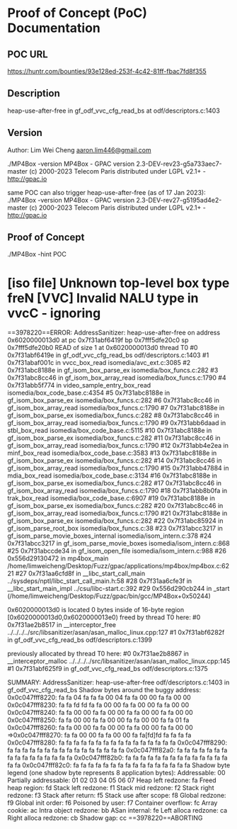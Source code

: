 # Proof of Concept (PoC) Documentation

## POC URL
https://huntr.com/bounties/93e128ed-253f-4c42-81ff-fbac7fd8f355


## Description
heap-use-after-free in gf_odf_vvc_cfg_read_bs at odf/descriptors.c:1403

## Version
Author: Lim Wei Cheng <aaron.lim446@gmail.com>

./MP4Box -version
MP4Box - GPAC version 2.3-DEV-rev23-g5a733aec7-master
(c) 2000-2023 Telecom Paris distributed under LGPL v2.1+ - http://gpac.io

same POC can also trigger heap-use-after-free (as of 17 Jan 2023): 
./MP4Box -version
MP4Box - GPAC version 2.3-DEV-rev27-g5195ad4e2-master
(c) 2000-2023 Telecom Paris distributed under LGPL v2.1+ - http://gpac.io

## Proof of Concept
./MP4Box -hint POC


[iso file] Unknown top-level box type freN
[VVC] Invalid NALU type in vvcC - ignoring
=================================================================
==3978220==ERROR: AddressSanitizer: heap-use-after-free on address 0x6020000013d0 at pc 0x7f31abf6419f bp 0x7fff5dfe20c0 sp 0x7fff5dfe20b0
READ of size 1 at 0x6020000013d0 thread T0
    #0 0x7f31abf6419e in gf_odf_vvc_cfg_read_bs odf/descriptors.c:1403
    #1 0x7f31abaf001c in vvcc_box_read isomedia/avc_ext.c:3085
    #2 0x7f31abc8188e in gf_isom_box_parse_ex isomedia/box_funcs.c:282
    #3 0x7f31abc8cc46 in gf_isom_box_array_read isomedia/box_funcs.c:1790
    #4 0x7f31abb5f774 in video_sample_entry_box_read isomedia/box_code_base.c:4354
    #5 0x7f31abc8188e in gf_isom_box_parse_ex isomedia/box_funcs.c:282
    #6 0x7f31abc8cc46 in gf_isom_box_array_read isomedia/box_funcs.c:1790
    #7 0x7f31abc8188e in gf_isom_box_parse_ex isomedia/box_funcs.c:282
    #8 0x7f31abc8cc46 in gf_isom_box_array_read isomedia/box_funcs.c:1790
    #9 0x7f31abb6daad in stbl_box_read isomedia/box_code_base.c:5115
    #10 0x7f31abc8188e in gf_isom_box_parse_ex isomedia/box_funcs.c:282
    #11 0x7f31abc8cc46 in gf_isom_box_array_read isomedia/box_funcs.c:1790
    #12 0x7f31abb4e2ea in minf_box_read isomedia/box_code_base.c:3583
    #13 0x7f31abc8188e in gf_isom_box_parse_ex isomedia/box_funcs.c:282
    #14 0x7f31abc8cc46 in gf_isom_box_array_read isomedia/box_funcs.c:1790
    #15 0x7f31abb47884 in mdia_box_read isomedia/box_code_base.c:3134
    #16 0x7f31abc8188e in gf_isom_box_parse_ex isomedia/box_funcs.c:282
    #17 0x7f31abc8cc46 in gf_isom_box_array_read isomedia/box_funcs.c:1790
    #18 0x7f31abb8b0fa in trak_box_read isomedia/box_code_base.c:6907
    #19 0x7f31abc8188e in gf_isom_box_parse_ex isomedia/box_funcs.c:282
    #20 0x7f31abc8cc46 in gf_isom_box_array_read isomedia/box_funcs.c:1790
    #21 0x7f31abc8188e in gf_isom_box_parse_ex isomedia/box_funcs.c:282
    #22 0x7f31abc85924 in gf_isom_parse_root_box isomedia/box_funcs.c:38
    #23 0x7f31abcc3217 in gf_isom_parse_movie_boxes_internal isomedia/isom_intern.c:378
    #24 0x7f31abcc3217 in gf_isom_parse_movie_boxes isomedia/isom_intern.c:868
    #25 0x7f31abccde34 in gf_isom_open_file isomedia/isom_intern.c:988
    #26 0x556d29130472 in mp4box_main /home/limweicheng/Desktop/Fuzz/gpac/applications/mp4box/mp4box.c:6221
    #27 0x7f31aa6cfd8f in __libc_start_call_main ../sysdeps/nptl/libc_start_call_main.h:58
    #28 0x7f31aa6cfe3f in __libc_start_main_impl ../csu/libc-start.c:392
    #29 0x556d290cb244 in _start (/home/limweicheng/Desktop/Fuzz/gpac/bin/gcc/MP4Box+0x50244)

0x6020000013d0 is located 0 bytes inside of 16-byte region [0x6020000013d0,0x6020000013e0)
freed by thread T0 here:
    #0 0x7f31ae2b8517 in __interceptor_free ../../../../src/libsanitizer/asan/asan_malloc_linux.cpp:127
    #1 0x7f31abf6282f in gf_odf_vvc_cfg_read_bs odf/descriptors.c:1399

previously allocated by thread T0 here:
    #0 0x7f31ae2b8867 in __interceptor_malloc ../../../../src/libsanitizer/asan/asan_malloc_linux.cpp:145
    #1 0x7f31abf625f9 in gf_odf_vvc_cfg_read_bs odf/descriptors.c:1375

SUMMARY: AddressSanitizer: heap-use-after-free odf/descriptors.c:1403 in gf_odf_vvc_cfg_read_bs
Shadow bytes around the buggy address:
  0x0c047fff8220: fa fa 04 fa fa fa 00 04 fa fa 00 00 fa fa 00 00
  0x0c047fff8230: fa fa fd fd fa fa 00 00 fa fa 00 00 fa fa 00 00
  0x0c047fff8240: fa fa 00 00 fa fa 00 00 fa fa 00 00 fa fa 00 00
  0x0c047fff8250: fa fa 00 00 fa fa 00 00 fa fa 00 00 fa fa 01 fa
  0x0c047fff8260: fa fa 00 00 fa fa 00 00 fa fa 00 00 fa fa 00 00
=>0x0c047fff8270: fa fa 00 00 fa fa 00 00 fa fa[fd]fd fa fa fa fa
  0x0c047fff8280: fa fa fa fa fa fa fa fa fa fa fa fa fa fa fa fa
  0x0c047fff8290: fa fa fa fa fa fa fa fa fa fa fa fa fa fa fa fa
  0x0c047fff82a0: fa fa fa fa fa fa fa fa fa fa fa fa fa fa fa fa
  0x0c047fff82b0: fa fa fa fa fa fa fa fa fa fa fa fa fa fa fa fa
  0x0c047fff82c0: fa fa fa fa fa fa fa fa fa fa fa fa fa fa fa fa
Shadow byte legend (one shadow byte represents 8 application bytes):
  Addressable:           00
  Partially addressable: 01 02 03 04 05 06 07 
  Heap left redzone:       fa
  Freed heap region:       fd
  Stack left redzone:      f1
  Stack mid redzone:       f2
  Stack right redzone:     f3
  Stack after return:      f5
  Stack use after scope:   f8
  Global redzone:          f9
  Global init order:       f6
  Poisoned by user:        f7
  Container overflow:      fc
  Array cookie:            ac
  Intra object redzone:    bb
  ASan internal:           fe
  Left alloca redzone:     ca
  Right alloca redzone:    cb
  Shadow gap:              cc
==3978220==ABORTING